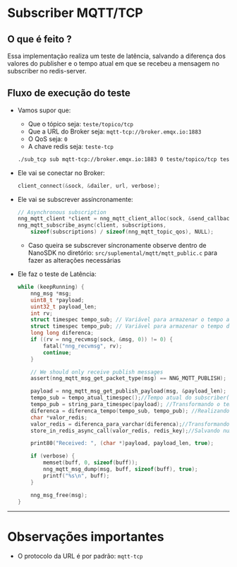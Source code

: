 # Subscriber MQTT/TCP

## O que é feito ?

Essa implementação realiza um teste de latência, salvando a diferença dos valores do publisher e o tempo atual em que se recebeu a mensagem no subscriber no redis-server.

## Fluxo de execução do teste

- Vamos supor que:
    - Que o tópico seja: `teste/topico/tcp` 
    - Que a URL do Broker seja: `mqtt-tcp://broker.emqx.io:1883`
    - O QoS seja: `0`
    - A chave redis seja: `teste-tcp`

    ```bash
    ./sub_tcp sub mqtt-tcp://broker.emqx.io:1883 0 teste/topico/tcp teste-tcp
    ```

- Ele vai se conectar no Broker:

    ```c
    client_connect(&sock, &dailer, url, verbose);
    ```
- Ele vai se subscrever assíncronamente:

    ```c
    // Asynchronous subscription
    nng_mqtt_client *client = nng_mqtt_client_alloc(sock, &send_callback, NULL, true);
    nng_mqtt_subscribe_async(client, subscriptions,
        sizeof(subscriptions) / sizeof(nng_mqtt_topic_qos), NULL);
    ```
    - Caso queira se subscrever síncronamente observe dentro de NanoSDK no diretório: `src/suplemental/mqtt/mqtt_public.c` para fazer as alterações necessárias

- Ele faz o teste de Latência:

    ```c
    while (keepRunning) {
        nng_msg *msg;
        uint8_t *payload;
        uint32_t payload_len;
        int rv;
        struct timespec tempo_sub; // Variável para armazenar o tempo atual
        struct timespec tempo_pub; // Variável para armazenar o tempo de publicação
        long long diferenca;
        if ((rv = nng_recvmsg(sock, &msg, 0)) != 0) {
            fatal("nng_recvmsg", rv);
            continue;
        }

        // We should only receive publish messages
        assert(nng_mqtt_msg_get_packet_type(msg) == NNG_MQTT_PUBLISH);

        payload = nng_mqtt_msg_get_publish_payload(msg, &payload_len);
        tempo_sub = tempo_atual_timespec();//Tempo atual do subscriber(logo depois de receber a mensagem)
        tempo_pub = string_para_timespec(payload); //Transformando o tempo do publisher em timespec
        diferenca = diferenca_tempo(tempo_sub, tempo_pub); //Realizando a subtração entre os dois
        char *valor_redis;
        valor_redis = diferenca_para_varchar(diferenca);//Transformando a diferenca em um tipo aceito para se armazenar no REDIS-SERVER
        store_in_redis_async_call(valor_redis, redis_key);//Salvando numa chamada assíncrona

        print80("Received: ", (char *)payload, payload_len, true);

        if (verbose) {
            memset(buff, 0, sizeof(buff));
            nng_mqtt_msg_dump(msg, buff, sizeof(buff), true);
            printf("%s\n", buff);
        }

        nng_msg_free(msg);
    }
    ```

---

# Observações importantes

- O protocolo da URL é por padrão: `mqtt-tcp`


